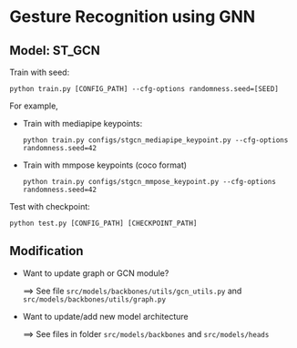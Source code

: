 # Gesture Recognition using GNN

## Model: ST_GCN

Train with seed: 
```
python train.py [CONFIG_PATH] --cfg-options randomness.seed=[SEED]
```
For example, 
- Train with mediapipe keypoints: 
    ```
    python train.py configs/stgcn_mediapipe_keypoint.py --cfg-options randomness.seed=42
    ```
- Train with mmpose keypoints (coco format)
    ```
    python train.py configs/stgcn_mmpose_keypoint.py --cfg-options randomness.seed=42
    ```

Test with checkpoint:
```
python test.py [CONFIG_PATH] [CHECKPOINT_PATH]
```

## Modification

- Want to update graph or GCN module?

    ==> See file `src/models/backbones/utils/gcn_utils.py`  and `src/models/backbones/utils/graph.py`

- Want to update/add new model architecture

    ==> See files in folder `src/models/backbones` and `src/models/heads`
